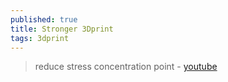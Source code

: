 ```yaml
---
published: true
title: Stronger 3Dprint
tags: 3dprint
---
```

> reduce stress concentration point - [youtube](https://www.youtube.com/watch?v=wLBsO1UzIL0)
